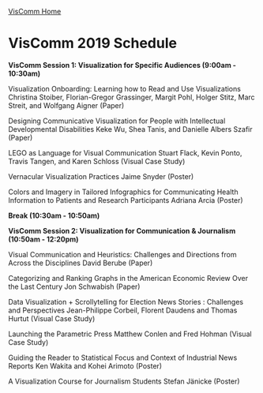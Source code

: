 [VisComm Home](/)

# VisComm 2019 Schedule

**VisComm Session 1: Visualization for Specific Audiences (9:00am - 10:30am)**

Visualization Onboarding: Learning how to Read and Use Visualizations
Christina Stoiber, Florian-Gregor Grassinger, Margit Pohl, Holger Stitz, Marc Streit, and Wolfgang Aigner (Paper)

Designing Communicative Visualization for People with Intellectual Developmental Disabilities
Keke Wu, Shea Tanis, and Danielle Albers Szafir (Paper)

LEGO as Language for Visual Communication
Stuart Flack, Kevin Ponto, Travis Tangen, and Karen Schloss (Visual Case Study)

Vernacular Visualization Practices
Jaime Snyder (Poster)

Colors and Imagery in Tailored Infographics for Communicating Health Information to Patients and Research Participants
Adriana Arcia (Poster)

**Break (10:30am - 10:50am)**

**VisComm Session 2: Visualization for Communication & Journalism  (10:50am - 12:20pm)**

Visual Communication and Heuristics: Challenges and Directions from Across the Disciplines
David Berube (Paper)

Categorizing and Ranking Graphs in the American Economic Review Over the Last Century
Jon Schwabish (Paper)

Data Visualization + Scrollytelling for Election News Stories : Challenges and Perspectives
Jean-Philippe Corbeil, Florent Daudens and Thomas Hurtut (Visual Case Study)

Launching the Parametric Press
Matthew Conlen and Fred Hohman (Visual Case Study)

Guiding the Reader to Statistical Focus and Context of Industrial News Reports
Ken Wakita and Kohei Arimoto (Poster)

A Visualization Course for Journalism Students
Stefan Jänicke (Poster)


